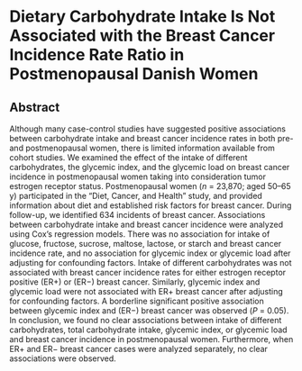 # Dietary Carbohydrate Intake Is Not Associated with the Breast Cancer Incidence Rate Ratio in Postmenopausal Danish Women

## Abstract

Although many case-control studies have suggested positive associations between carbohydrate intake and breast cancer incidence rates in both pre- and postmenopausal women, there is limited information available from cohort studies. We examined the effect of the intake of different carbohydrates, the glycemic index, and the glycemic load on breast cancer incidence in postmenopausal women taking into consideration tumor estrogen receptor status. Postmenopausal women (_n_ = 23,870; aged 50–65 y) participated in the “Diet, Cancer, and Health” study, and provided information about diet and established risk factors for breast cancer. During follow-up, we identified 634 incidents of breast cancer. Associations between carbohydrate intake and breast cancer incidence were analyzed using Cox’s regression models. There was no association for intake of glucose, fructose, sucrose, maltose, lactose, or starch and breast cancer incidence rate, and no association for glycemic index or glycemic load after adjusting for confounding factors. Intake of different carbohydrates was not associated with breast cancer incidence rates for either estrogen receptor positive (ER+) or (ER−) breast cancer. Similarly, glycemic index and glycemic load were not associated with ER+ breast cancer after adjusting for confounding factors. A borderline significant positive association between glycemic index and (ER−) breast cancer was observed (_P_ = 0.05). In conclusion, we found no clear associations between intake of different carbohydrates, total carbohydrate intake, glycemic index, or glycemic load and breast cancer incidence in postmenopausal women. Furthermore, when ER+ and ER− breast cancer cases were analyzed separately, no clear associations were observed. 